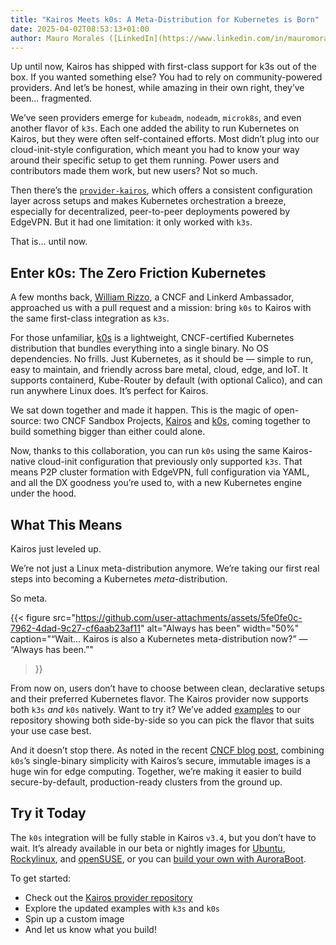 ```yaml
---
title: "Kairos Meets k0s: A Meta-Distribution for Kubernetes is Born"
date: 2025-04-02T08:53:13+01:00
author: Mauro Morales ([LinkedIn](https://www.linkedin.com/in/mauromorales/)) ([GitHub](https://github.com/mauromorales))
---
```


Up until now, Kairos has shipped with first-class support for k3s out of the box. If you wanted something else? You had to rely on community-powered providers. And let’s be honest, while amazing in their own right, they’ve been... fragmented.

We’ve seen providers emerge for `kubeadm`, `nodeadm`, `microk8s`, and even another flavor of `k3s`. Each one added the ability to run Kubernetes on Kairos, but they were often self-contained efforts. Most didn’t plug into our cloud-init-style configuration, which meant you had to know your way around their specific setup to get them running. Power users and contributors made them work, but new users? Not so much.

Then there’s the [`provider-kairos`](https://github.com/kairos-io/provider-kairos), which offers a consistent configuration layer across setups and makes Kubernetes orchestration a breeze, especially for decentralized, peer-to-peer deployments powered by EdgeVPN. But it had one limitation: it only worked with `k3s`.

That is... until now.

## Enter k0s: The Zero Friction Kubernetes

A few months back, [William Rizzo](https://www.linkedin.com/in/william-rizzo/), a CNCF and Linkerd Ambassador, approached us with a pull request and a mission: bring `k0s` to Kairos with the same first-class integration as `k3s`.

For those unfamiliar, [k0s](https://docs.k0sproject.io/stable/) is a lightweight, CNCF-certified Kubernetes distribution that bundles everything into a single binary. No OS dependencies. No frills. Just Kubernetes, as it should be — simple to run, easy to maintain, and friendly across bare metal, cloud, edge, and IoT. It supports containerd, Kube-Router by default (with optional Calico), and can run anywhere Linux does. It’s perfect for Kairos.

We sat down together and made it happen. This is the magic of open-source: two CNCF Sandbox Projects, [Kairos](https://kairos.io) and [k0s](https://k0sproject.io), coming together to build something bigger than either could alone.

Now, thanks to this collaboration, you can run `k0s` using the same Kairos-native cloud-init configuration that previously only supported `k3s`. That means P2P cluster formation with EdgeVPN, full configuration via YAML, and all the DX goodness you’re used to, with a new Kubernetes engine under the hood.

## What This Means

Kairos just leveled up.

We’re not just a Linux meta-distribution anymore. We’re taking our first real steps into becoming a Kubernetes *meta*-distribution.

So meta.

{{< figure
  src="https://github.com/user-attachments/assets/5fe0fe0c-7962-4dad-9c27-cf6aab23af11"
  alt="Always has been"
  width="50%"
  caption="“Wait… Kairos is also a Kubernetes meta-distribution now?” — “Always has been.”"
>}}

From now on, users don’t have to choose between clean, declarative setups and their preferred Kubernetes flavor. The Kairos provider now supports both `k3s` *and* `k0s` natively. Want to try it? We’ve added [examples](https://kairos.io/docs/examples/) to our repository showing both side-by-side so you can pick the flavor that suits your use case best.

And it doesn’t stop there. As noted in the recent [CNCF blog post](https://www.cncf.io/blog/2025/03/25/building-secure-kubernetes-edge-images-with-kairos-and-k0s/), combining `k0s`’s single-binary simplicity with Kairos’s secure, immutable images is a huge win for edge computing. Together, we’re making it easier to build secure-by-default, production-ready clusters from the ground up.

## Try it Today

The `k0s` integration will be fully stable in Kairos `v3.4`, but you don’t have to wait. It’s already available in our beta or nightly images for [Ubuntu](https://quay.io/repository/kairos/ubuntu), [Rockylinux](https://quay.io/repository/kairos/rockylinux), and [openSUSE](https://quay.io/repository/kairos/opensuse), or you can [build your own with AuroraBoot](https://kairos.io/docs/advanced/build/#auroraboot).

To get started:

- Check out the [Kairos provider repository](https://github.com/kairos-io/provider-kairos)
- Explore the updated examples with `k3s` and `k0s`
- Spin up a custom image
- And let us know what you build!
